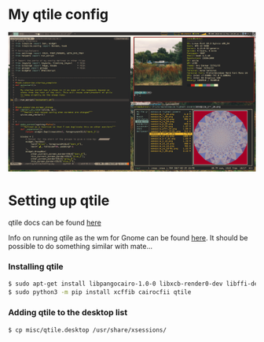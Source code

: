 My qtile config
===============

![dirty](/qtile/misc/scrot1.png)

# Setting up qtile
qtile docs can be found [here](0)

Info on running qtile as the wm for Gnome can be found [here](1). It should be
possible to do something similar with mate...


### Installing qtile
```bash
$ sudo apt-get install libpangocairo-1.0-0 libxcb-render0-dev libffi-dev
$ sudo python3 -m pip install xcffib cairocfii qtile
```

### Adding qtile to the desktop list
```bash
$ cp misc/qtile.desktop /usr/share/xsessions/
```


  [0]: http://docs.qtile.org/en/latest/
  [1]: http://docs.qtile.org/en/latest/manual/config/gnome.html
